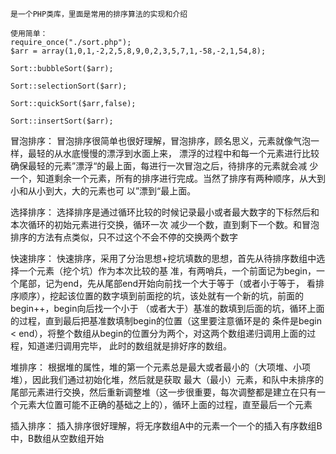 	是一个PHP类库，里面是常用的排序算法的实现和介绍

	使用简单：
	require_once("./sort.php");
	$arr = array(1,0,1,-2,2,5,8,9,0,2,3,5,7,1,-58,-2,1,54,8);

	Sort::bubbleSort($arr);

	Sort::selectionSort($arr);

	Sort::quickSort($arr,false);

	Sort::insertSort($arr);



冒泡排序：
	冒泡排序很简单也很好理解，冒泡排序，顾名思义，元素就像气泡一样，最轻的从水底慢慢的漂浮到水面上来，
漂浮的过程中和每一个元素进行比较确保最轻的元素”漂浮“的最上面，每进行一次冒泡之后，待排序的元素就会减
少一个，知道剩余一个元素，所有的排序进行完成。当然了排序有两种顺序，从大到小和从小到大，大的元素也可
以”漂到“最上面。



选择排序：
	选择排序是通过循环比较的时候记录最小或者最大数字的下标然后和本次循环的初始元素进行交换，循环一次
减少一个数，直到剩下一个数。和冒泡排序的方法有点类似，只不过这个不会不停的交换两个数字


快速排序：
	快速排序，采用了分治思想+挖坑填数的思想，首先从待排序数组中选择一个元素（挖个坑）作为本次比较的基
准，有两哨兵，一个前面记为begin，一个尾部，记为end，先从尾部end开始向前找一个大于等于（或者小于等于，
看排序顺序），挖起该位置的数字填到前面挖的坑，该处就有一个新的坑，前面的begin++，begin向后找一个小于
（或者大于）基准的数填到后面的坑，循环上面的过程，直到最后把基准数填制begin的位置（这里要注意循环是的
条件是begin < end），将整个数组从begin的位置分为两个，对这两个数组递归调用上面的过程，知道递归调用完毕，
此时的数组就是排好序的数组。


堆排序：
	根据堆的属性，堆的第一个元素总是最大或者最小的（大项堆、小项堆），因此我们通过初始化堆，然后就是获取
最大（最小）元素，和队中未排序的尾部元素进行交换，然后重新调整堆（这一步很重要，每次调整都是建立在只有一
个元素大位置可能不正确的基础之上的），循环上面的过程，直至最后一个元素


插入排序：
	插入排序很好理解，将无序数组A中的元素一个一个的插入有序数组B中，B数组从空数组开始